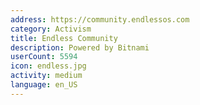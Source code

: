 ```yaml
---
address: https://community.endlessos.com
category: Activism
title: Endless Community
description: Powered by Bitnami
userCount: 5594
icon: endless.jpg
activity: medium
language: en_US
---
```

